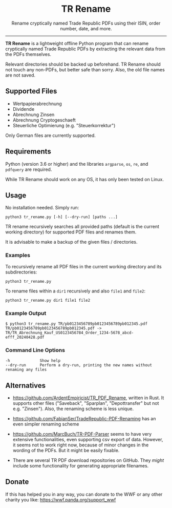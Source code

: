 <div align="center">

# TR Rename
Rename cryptically named Trade Republic PDFs using their ISIN, order number, date, and more.
</div>

______________________________________________________________________

**TR Rename** is a lightweight offline Python program that can rename cryptically named Trade Republic PDFs by 
extracting the relevant data from the PDFs themselves.

  
Relevant directories should be backed up beforehand. TR Rename should not touch any non-PDFs, but better safe than sorry. 
Also, the old file names are not saved. 


## Supported Files
- Wertpapierabrechnung
- Dividende
- Abrechnung Zinsen
- Abrechnung Cryptogeschaeft
- Steuerliche Optimierung (e.g. "Steuerkorrektur")

Only German files are currently supported.
  
## Requirements
Python (version 3.6 or higher) and the libraries `argparse`, `os`, `re`, and `pdfquery` are required.

While TR Rename should work on any OS, it has only been tested on Linux.

## Usage
No installation needed. Simply run:
```commandline
python3 tr_rename.py [-h] [--dry-run] [paths ...]
```
TR rename recursively searches all provided paths (default is the current working directory) for supported PDF files and renames them.

It is advisable to make a backup of the given files / directories. 

### Examples
To recursively rename all PDF files in the current working directory and its subdirectories:
```commandline
python3 tr_rename.py
```

To rename files within a `dir1` recursively and also `file1` and `file2`:
```commandline
python3 tr_rename.py dir1 file1 file2
```

### Example Output
```commandline
$ python3 tr_rename.py TR/pb0123456789pb0123456789pb012345.pdf 
TR/pb0123456789pb0123456789pb012345.pdf -> TR/TR_Abrechnung_Kauf_US0123456784_Order_1234-5678_abcd-efff_20240428.pdf
```

### Command Line Options
```commandline
-h             Show help
--dry-run      Perform a dry-run, printing the new names without renaming any files
```



## Alternatives
- https://github.com/ArdentEmpiricist/TR_PDF_Rename, written in Rust. It supports other files ("Saveback",
"Sparplan", "Depottransfer" but not e.g. "Zinsen"). Also, the renaming scheme is less unique.

- https://github.com/FabianSer/TradeRepublic-PDF-Renaming
has an even simpler renaming scheme 

- https://github.com/MarcBuch/TR-PDF-Parser seems to have very extensive functionalities, even supporting csv export of data. However, it 
seems not to work right now, because of minor changes in the wording of the PDFs. But it might be easily fixable.

- There are several TR PDF download repositories on GitHub. They *might* include some functionality for generating appropriate filenames.

## Donate
If this has helped you in any way, you can donate to the WWF or any other charity you like: 
https://wwf.panda.org/support_wwf
